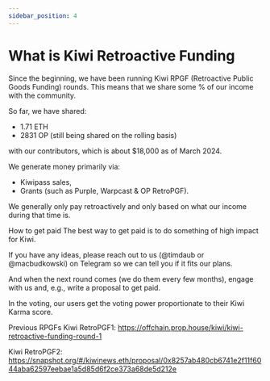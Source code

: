 ```yaml
---
sidebar_position: 4
---
```


# What is Kiwi Retroactive Funding

Since the beginning, we have been running Kiwi RPGF (Retroactive Public Goods Funding) rounds. This means that we share some % of our income with the community.

So far, we have shared:

- 1.71 ETH
- 2831 OP (still being shared on the rolling basis)

with our contributors, which is about $18,000 as of March 2024.

We generate money primarily via:

- Kiwipass sales,
- Grants (such as Purple, Warpcast & OP RetroPGF).

We generally only pay retroactively and only based on what our income during that time is.

How to get paid
The best way to get paid is to do something of high impact for Kiwi.

If you have any ideas, please reach out to us (@timdaub or @macbudkowski) on Telegram so we can tell you if it fits our plans.

And when the next round comes (we do them every few months), engage with us and, e.g., write a proposal to get paid.

In the voting, our users get the voting power proportionate to their Kiwi Karma score.

Previous RPGFs
Kiwi RetroPGF1:
<u>https://offchain.prop.house/kiwi/kiwi-retroactive-funding-round-1</u>

Kiwi RetroPGF2:
<u>https://snapshot.org/#/kiwinews.eth/proposal/0x8257ab480cb6741e2f11f6044aba62597eebae1a5d85d6f2ce373a68de5d212e</u>
